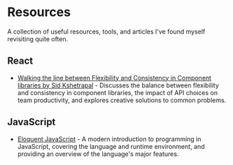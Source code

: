 # Resources

A collection of useful resources, tools, and articles I've found myself revisiting quite often.

## React

- [Walking the line between Flexibility and Consistency in Component libraries by Sid Kshetrapal](https://youtu.be/7VglW6ueeiw?si=F01xGvCRAfTWgli5) -
  Discusses the balance between flexibility and consistency in component libraries, the impact of API choices on team
  productivity, and explores creative solutions to common problems.

## JavaScript

- [Eloquent JavaScript](https://eloquentjavascript.net/) - A modern introduction to programming in JavaScript, covering
  the language and runtime environment, and providing an overview of the language's major features.
